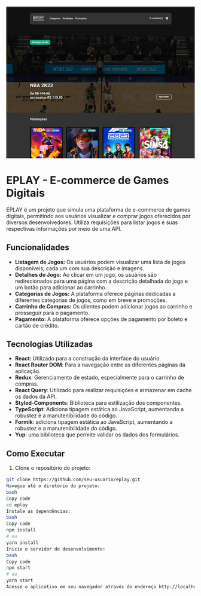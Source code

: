 ![Home da Eplay](src/assets/images/eplay.png)

# EPLAY - E-commerce de Games Digitais

EPLAY é um projeto que simula uma plataforma de e-commerce de games digitais, permitindo aos usuários visualizar e comprar jogos oferecidos por diversos desenvolvedores. Utiliza requisições para listar jogos e suas respectivas informações por meio de uma API.

## Funcionalidades

- **Listagem de Jogos:** Os usuários podem visualizar uma lista de jogos disponíveis, cada um com sua descrição e imagens.
- **Detalhes do Jogo:** Ao clicar em um jogo, os usuários são redirecionados para uma página com a descrição detalhada do jogo e um botão para adicionar ao carrinho.
- **Categorias de Jogos:** A plataforma oferece páginas dedicadas a diferentes categorias de jogos, como em breve e promoções.
- **Carrinho de Compras:** Os clientes podem adicionar jogos ao carrinho e prosseguir para o pagamento.
- **Pagamento:** A plataforma oferece opções de pagamento por boleto e cartão de crédito.

## Tecnologias Utilizadas

- **React**: Utilizado para a construção da interface do usuário.
- **React Router DOM**: Para a navegação entre as diferentes páginas da aplicação.
- **Redux**: Gerenciamento de estado, especialmente para o carrinho de compras.
- **React Query**: Utilizado para realizar requisições e armazenar em cache os dados da API.
- **Styled-Components**: Biblioteca para estilização dos componentes.
- **TypeScript**: Adiciona tipagem estática ao JavaScript, aumentando a robustez e a manutenibilidade do código.
- **Formik**: adiciona tipagem estática ao JavaScript, aumentando a robustez e a manutenibilidade do código.
- **Yup**: uma biblioteca que permite validar os dados dos formulários.

## Como Executar

1. Clone o repositório do projeto:

```bash
git clone https://github.com/seu-usuario/eplay.git
Navegue até o diretório do projeto:
bash
Copy code
cd eplay
Instale as dependências:
bash
Copy code
npm install
# ou
yarn install
Inicie o servidor de desenvolvimento:
bash
Copy code
npm start
# ou
yarn start
Acesse o aplicativo em seu navegador através do endereço http://localhost:3000.
